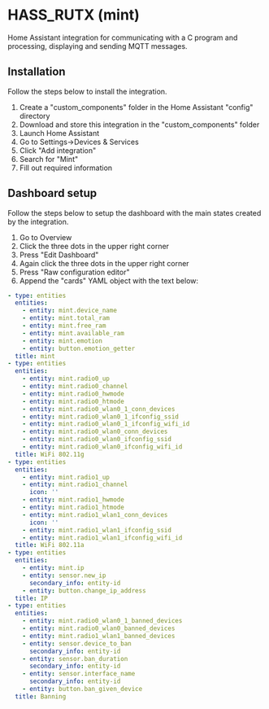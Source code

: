 # HASS_RUTX (mint)
Home Assistant integration for communicating with a C program and processing, displaying and sending MQTT messages.
## Installation
Follow the steps below to install the integration.  
  
1. Create a "custom_components" folder in the Home Assistant "config" directory  
2. Download and store this integration in the "custom_components" folder  
3. Launch Home Assistant  
4. Go to Settings->Devices & Services  
5. Click "Add integration"  
6. Search for "Mint"  
7. Fill out required information  
## Dashboard setup
Follow the steps below to setup the dashboard with the main states created by the integration.  
  
1. Go to Overview  
2. Click the three dots in the upper right corner  
3. Press "Edit Dashboard"  
4. Again click the three dots in the upper right corner  
5. Press "Raw configuration editor"  
6. Append the "cards" YAML object with the text below:  
```yaml
- type: entities
  entities:
    - entity: mint.device_name
    - entity: mint.total_ram
    - entity: mint.free_ram
    - entity: mint.available_ram
    - entity: mint.emotion
    - entity: button.emotion_getter
  title: mint
- type: entities
  entities:
    - entity: mint.radio0_up
    - entity: mint.radio0_channel
    - entity: mint.radio0_hwmode
    - entity: mint.radio0_htmode
    - entity: mint.radio0_wlan0_1_conn_devices
    - entity: mint.radio0_wlan0_1_ifconfig_ssid
    - entity: mint.radio0_wlan0_1_ifconfig_wifi_id
    - entity: mint.radio0_wlan0_conn_devices
    - entity: mint.radio0_wlan0_ifconfig_ssid
    - entity: mint.radio0_wlan0_ifconfig_wifi_id
  title: WiFi 802.11g
- type: entities
  entities:
    - entity: mint.radio1_up
    - entity: mint.radio1_channel
      icon: ''
    - entity: mint.radio1_hwmode
    - entity: mint.radio1_htmode
    - entity: mint.radio1_wlan1_conn_devices
      icon: ''
    - entity: mint.radio1_wlan1_ifconfig_ssid
    - entity: mint.radio1_wlan1_ifconfig_wifi_id
  title: WiFi 802.11a
- type: entities
  entities:
    - entity: mint.ip
    - entity: sensor.new_ip
      secondary_info: entity-id
    - entity: button.change_ip_address
  title: IP
- type: entities
  entities:
    - entity: mint.radio0_wlan0_1_banned_devices
    - entity: mint.radio0_wlan0_banned_devices
    - entity: mint.radio1_wlan1_banned_devices
    - entity: sensor.device_to_ban
      secondary_info: entity-id
    - entity: sensor.ban_duration
      secondary_info: entity-id
    - entity: sensor.interface_name
      secondary_info: entity-id
    - entity: button.ban_given_device
  title: Banning
```
